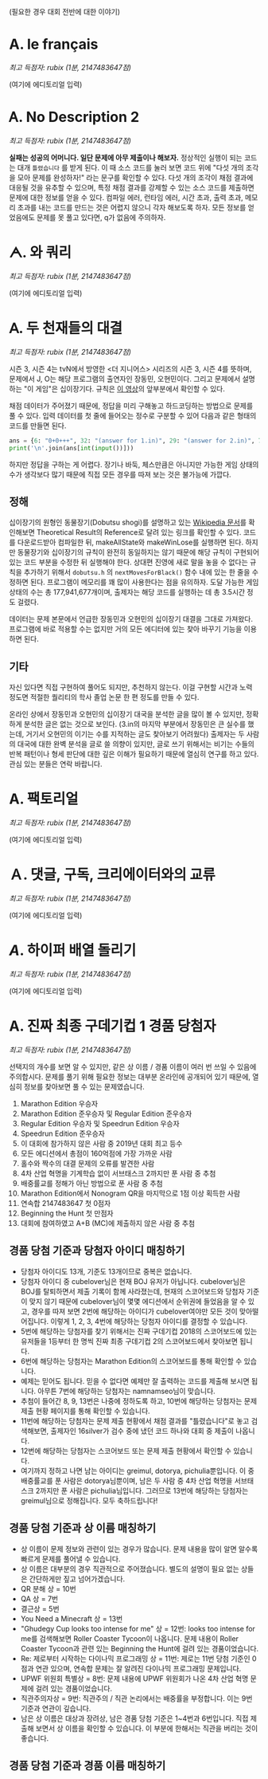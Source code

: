 (필요한 경우 대회 전반에 대한 이야기)

# А. le français

*최고 득점자: rubix (1분, 2147483647점)*

(여기에 에디토리얼 입력)

# Ꭺ. No Description 2

*최고 득점자: rubix (1분, 2147483647점)*

**실패는 성공의 어머니다. 일단 문제에 아무 제출이나 해보자.** 정상적인 실행이 되는 코드는 대개 `틀렸습니다` 를 받게 된다. 이 때 소스 코드를 눌러 보면 코드 위에 "다섯 개의 조각을 모아 문제를 완성하자!" 라는 문구를 확인할 수 있다. 다섯 개의 조각이 채점 결과에 대응될 것을 유추할 수 있으며, 특정 채점 결과를 강제할 수 있는 소스 코드를 제출하면 문제에 대한 정보를 얻을 수 있다. 컴파일 에러, 런타임 에러, 시간 초과, 출력 초과, 메모리 초과를 내는 코드를 만드는 것은 어렵지 않으니 각자 해보도록 하자. 모든 정보를 얻었음에도 문제를 못 풀고 있다면, q가 없음에 주의하자.

# ᗅ. 와 쿼리

*최고 득점자: rubix (1분, 2147483647점)*

(여기에 에디토리얼 입력)

# ꓮ. 두 천재들의 대결

*최고 득점자: rubix (1분, 2147483647점)*

시즌 3, 시즌 4는 tvN에서 방영한 <더 지니어스> 시리즈의 시즌 3, 시즌 4를 뜻하며, 문제에서 J, O는 해당 프로그램의 출연자인 장동민, 오현민이다. 그리고 문제에서 설명하는 "이 게임"은 십이장기다. 규칙은 [이 영상](https://youtu.be/AvczH_VEo5I)의 앞부분에서 확인할 수 있다. 

채점 데이터가 주어졌기 때문에, 정답을 미리 구해놓고 하드코딩하는 방법으로 문제를 풀 수 있다. 입력 데이터를 첫 줄에 들어오는 정수로 구분할 수 있어 다음과 같은 형태의 코드를 만들면 된다. 

```python
ans = {6: "0+0+++", 32: "(answer for 1.in)", 29: "(answer for 2.in)", 73: "(answer for 3.in)"}
print('\n'.join(ans[int(input())]))
```

하지만 정답을 구하는 게 어렵다. 장기나 바둑, 체스만큼은 아니지만 가능한 게임 상태의 수가 생각보다 많기 때문에 직접 모든 경우를 따져 보는 것은 불가능에 가깝다.

## 정해

십이장기의 원형인 동물장기(Dobutsu shogi)를 설명하고 있는 [Wikipedia 문서](https://en.wikipedia.org/wiki/D%C5%8Dbutsu_sh%C5%8Dgi)를 확인해보면 Theoretical Result의 Reference로 달려 있는 링크를 확인할 수 있다. 코드를 다운로드받아 컴파일한 뒤, makeAllState와 makeWinLose를 실행하면 된다. 하지만 동물장기와 십이장기의 규칙이 완전히 동일하지는 않기 때문에 해당 규칙이 구현되어 있는 코드 부분을 수정한 뒤 실행해야 한다. 상대편 진영에 새로 말을 놓을 수 없다는 규칙을 추가하기 위해서 `dobutsu.h` 의 `nextMovesForBlack()` 함수 내에 있는 한 줄을 수정하면 된다. 프로그램이 메모리를 꽤 많이 사용한다는 점을 유의하자. 도달 가능한 게임 상태의 수는 총 177,941,677개이며, 출제자는 해당 코드를 실행하는 데 총 3.5시간 정도 걸렸다. 

데이터는 문제 본문에서 언급한 장동민과 오현민의 십이장기 대결을 그대로 가져왔다. 프로그램에 바로 적용할 수는 없지만 거의 모든 에디터에 있는 찾아 바꾸기 기능을 이용하면 된다.

## 기타

자신 있다면 직접 구현하여 풀어도 되지만, 추천하지 않는다. 이걸 구현할 시간과 노력 정도면 적절한 퀄리티의 학사 졸업 논문 한 편 정도를 만들 수 있다. 

온라인 상에서 장동민과 오현민의 십이장기 대국을 분석한 글을 많이 볼 수 있지만, 정확하게 분석한 글은 없는 것으로 보인다. (3.in의 마지막 부분에서 장동민은 큰 실수를 했는데, 거기서 오현민의 이기는 수를 지적하는 글도 찾아보기 어려웠다) 출제자는 두 사람의 대국에 대한 완벽 분석을 글로 쓸 의향이 있지만, 글로 쓰기 위해서는 비기는 수들의 반복 패턴이나 형세 판단에 대한 깊은 이해가 필요하기 때문에 열심히 연구를 하고 있다. 관심 있는 분들은 연락 바랍니다.

# Α. 팩토리얼

*최고 득점자: rubix (1분, 2147483647점)*

(여기에 에디토리얼 입력)

# Ａ. 댓글, 구독, 크리에이터와의 교류

*최고 득점자: rubix (1분, 2147483647점)*

(여기에 에디토리얼 입력)

# $A$. 하이퍼 배열 돌리기

*최고 득점자: rubix (1분, 2147483647점)*

(여기에 에디토리얼 입력)

# A. 진짜 최종 구데기컵 1 경품 당첨자

*최고 득점자: rubix (1분, 2147483647점)*

선택지의 개수를 보면 알 수 있지만, 같은 상 이름 / 경품 이름이 여러 번 쓰일 수 있음에 주의합시다. 문제를 풀기 위해 필요한 정보는 대부분 온라인에 공개되어 있기 때문에, 열심히 정보를 찾아보면 풀 수 있는 문제였습니다.

1. Marathon Edition 우승자
2. Marathon Edition 준우승자 및 ReguIar Edition 준우승자
3. ReguIar Edition 우승자 및 Speedrun Edition 우승자
4. Speedrun Edition 준우승자
5. 이 대회에 참가하지 않은 사람 중 2019년 대회 최고 등수
6. 모든 에디션에서 총점이 160억점에 가장 가까운 사람
7. 홀수와 짝수의 대결 문제의 오류를 발견한 사람
8. 4차 산업 혁명을 기계학습 없이 서브태스크 2까지만 푼 사람 중 추첨
9. 배중률교를 정해가 아닌 방법으로 푼 사람 중 추첨
10. Marathon Edition에서 Nonogram QR을 마지막으로 1점 이상 획득한 사람
11. 연속합 2147483647 첫 0점자
12. Beginning the Hunt 첫 만점자
13. 대회에 참여하였고 A+B (MC)에 제출하지 않은 사람 중 추첨

## 경품 당첨 기준과 당첨자 아이디 매칭하기
- 당첨자 아이디도 13개, 기준도 13개이므로 중복은 없습니다.
- 당첨자 아이디 중 cubelover님은 현재 BOJ 유저가 아닙니다. cubelover님은 BOJ를 탈퇴하면서 제출 기록이 함께 사라졌는데, 현재의 스코어보드와 당첨자 기준이 맞지 않기 때문에 cubelover님이 몇몇 에디션에서 순위권에 들었음을 알 수 있고, 경우를 따져 보면 2번에 해당하는 아이디가 cubelover여야만 모든 것이 맞아떨어집니다. 이렇게 1, 2, 3, 4번에 해당하는 당첨자 아이디를 결정할 수 있습니다.
- 5번에 해당하는 당첨자를 찾기 위해서는 진짜 구데기컵 2018의 스코어보드에 있는 유저들을 1등부터 한 명씩 진짜 최종 구데기컵 2의 스코어보드에서 찾아보면 됩니다.
- 6번에 해당하는 당첨자는 Marathon Edition의 스코어보드를 통해 확인할 수 있습니다.
- 예제는 믿어도 됩니다. 믿을 수 없다면 예제만 잘 출력하는 코드를 제출해 보시면 됩니다. 아무튼 7번에 해당하는 당첨자는 namnamseo님이 맞습니다.
- 추첨이 들어간 8, 9, 13번은 나중에 정하도록 하고, 10번에 해당하는 당첨자는 문제 제출 현황 페이지를 통해 확인할 수 있습니다.
- 11번에 해당하는 당첨자는 문제 제출 현황에서 채점 결과를 "틀렸습니다"로 놓고 검색해보면, 출제자인 16silver가 검수 중에 냈던 코드 하나와 대회 중 제출이 나옵니다.
- 12번에 해당하는 당첨자는 스코어보드 또는 문제 제출 현황에서 확인할 수 있습니다.
- 여기까지 정하고 나면 남는 아이디는 greimul, dotorya, pichulia뿐입니다. 이 중 배중률교를 푼 사람은 dotorya님뿐이며, 남은 두 사람 중 4차 산업 혁명을 서브태스크 2까지만 푼 사람은 pichulia님입니다. 그러므로 13번에 해당하는 당첨자는 greimul님으로 정해집니다. 모두 축하드립니다!

## 경품 당첨 기준과 상 이름 매칭하기
- 상 이름이 문제 정보와 관련이 있는 경우가 많습니다. 문제 내용을 많이 알면 알수록 빠르게 문제를 풀어낼 수 있습니다.
- 상 이름은 대부분의 경우 직관적으로 주어졌습니다. 별도의 설명이 필요 없는 상들은 간단하게만 짚고 넘어가겠습니다.
- QR 분해 상 = 10번
- QA 상 = 7번
- 결근상 = 5번
- You Need a Minecraft 상 = 13번
- "Ghudegy Cup looks too intense for me" 상 = 12번: looks too intense for me를 검색해보면 Roller Coaster Tycoon이 나옵니다. 문제 내용이 Roller Coaster Tycoon과 관련 있는 Beginning the Hunt에 걸려 있는 경품이었습니다.
- Re: 제로부터 시작하는 다이나믹 프로그래밍 상 = 11번: 제로는 11번 당첨 기준인 0점과 연관 있으며, 연속합 문제는 잘 알려진 다이나믹 프로그래밍 문제입니다.
- UPWF 위원회 특별상 = 8번: 문제 내용에 UPWF 위원회가 나온 4차 산업 혁명 문제에 걸려 있는 경품이었습니다.
- 직관주의자상 = 9번: 직관주의 / 직관 논리에서는 배중률을 부정합니다. 이는 9번 기준과 연관이 깊습니다.
- 남은 상 이름은 대상과 장려상, 남은 경품 당첨 기준은 1~4번과 6번입니다. 직접 제출해 보면서 상 이름을 확인할 수 있습니다. 이 부분에 한해서는 직관을 버리는 것이 좋습니다.

## 경품 당첨 기준과 경품 이름 매칭하기

